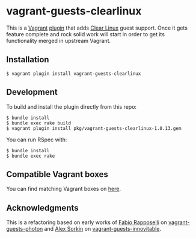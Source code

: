 # vagrant-guests-clearlinux

This is a [Vagrant](http://www.vagrantup.com/) [plugin](http://docs.vagrantup.com/v2/plugins/index.html)
that adds [Clear Linux](https://clearlinux.org) guest support.
Once it gets feature complete and rock solid work will start
in order to get its functionality merged in upstream Vagrant.

## Installation

```
$ vagrant plugin install vagrant-guests-clearlinux
```

## Development
To build and install the plugin directly from this repo:

```
$ bundle install
$ bundle exec rake build
$ vagrant plugin install pkg/vagrant-guests-clearlinux-1.0.13.gem
```

You can run RSpec with:

```
$ bundle install
$ bundle exec rake
```
## Compatible Vagrant boxes

You can find matching Vagrant boxes on [here](https://app.vagrantup.com/AntonioMeireles/boxes/ClearLinux).

## Acknowledgments

This is a refactoring based on early works of [Fabio Rapposelli](https://github.com/frapposelli) on
[vagrant-guests-photon](https://github.com/vmware/vagrant-guests-photon) and
[Alex Sorkin](https://github.com/alexsorkin) on [vagrant-guests-innovitable](https://github.com/alexsorkin/vagrant-guests-innovitable).

